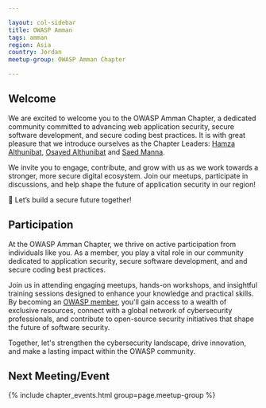```yaml
---

layout: col-sidebar
title: OWASP Amman
tags: amman 
region: Asia
country: Jordan 
meetup-group: OWASP Amman Chapter

---
```


## Welcome
We are excited to welcome you to the OWASP Amman Chapter, a dedicated community committed to advancing web application security, secure software development, and secure coding best practices. It is with great pleasure that we introduce ourselves as the Chapter Leaders: [Hamza Althunibat](mailto:hamza.althunibat@owasp.org), [Osayed Althunibat](mailto:osayed.althunibat@owasp.org) and [Saed Manna](mailto:saed.manna@owasp.org).  

We invite you to engage, contribute, and grow with us as we work towards a stronger, more secure digital ecosystem. Join our meetups, participate in discussions, and help shape the future of application security in our region!  

🚀 Let’s build a secure future together!  

## Participation
At the OWASP Amman Chapter, we thrive on active participation from individuals like you. As a member, you play a vital role in our community dedicated to application security, secure software development, and and secure coding best practices.  

Join us in attending engaging meetups, hands-on workshops, and insightful training sessions designed to enhance your knowledge and practical skills. By becoming an [OWASP member](https://owasp.org/membership/), you'll gain access to a wealth of exclusive resources, connect with a global network of cybersecurity professionals, and contribute to open-source security initiatives that shape the future of software security.  

Together, let's strengthen the cybersecurity landscape, drive innovation, and make a lasting impact within the OWASP community.

Next Meeting/Event <!-- You should keep this section as it will populate your meetup events -->
---------------------
{% include chapter_events.html group=page.meetup-group %}
